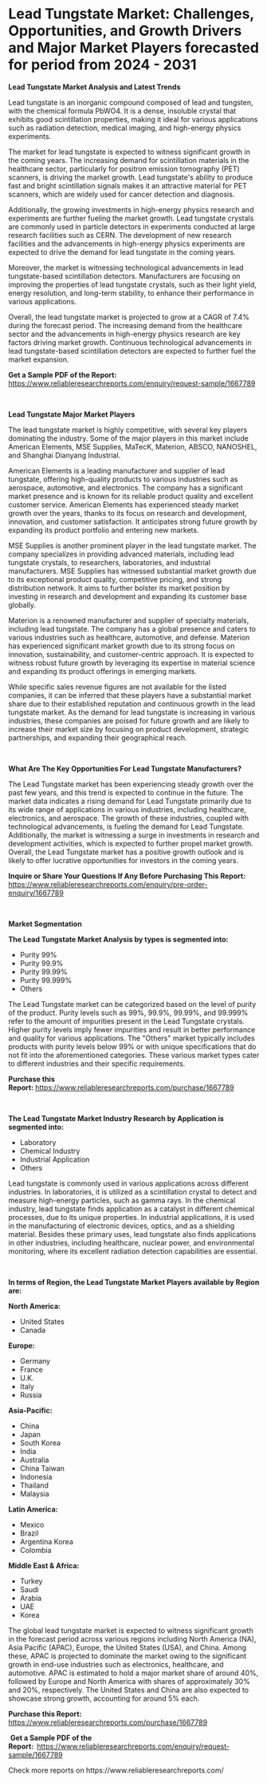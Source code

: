 <p><h1>Lead Tungstate Market: Challenges, Opportunities, and Growth Drivers and Major Market Players forecasted for period from 2024 - 2031</h1></p><p><strong>Lead Tungstate Market Analysis and Latest Trends</strong></p>
<p><p>Lead tungstate is an inorganic compound composed of lead and tungsten, with the chemical formula PbWO4. It is a dense, insoluble crystal that exhibits good scintillation properties, making it ideal for various applications such as radiation detection, medical imaging, and high-energy physics experiments.</p><p>The market for lead tungstate is expected to witness significant growth in the coming years. The increasing demand for scintillation materials in the healthcare sector, particularly for positron emission tomography (PET) scanners, is driving the market growth. Lead tungstate's ability to produce fast and bright scintillation signals makes it an attractive material for PET scanners, which are widely used for cancer detection and diagnosis.</p><p>Additionally, the growing investments in high-energy physics research and experiments are further fueling the market growth. Lead tungstate crystals are commonly used in particle detectors in experiments conducted at large research facilities such as CERN. The development of new research facilities and the advancements in high-energy physics experiments are expected to drive the demand for lead tungstate in the coming years.</p><p>Moreover, the market is witnessing technological advancements in lead tungstate-based scintillation detectors. Manufacturers are focusing on improving the properties of lead tungstate crystals, such as their light yield, energy resolution, and long-term stability, to enhance their performance in various applications.</p><p>Overall, the lead tungstate market is projected to grow at a CAGR of 7.4% during the forecast period. The increasing demand from the healthcare sector and the advancements in high-energy physics research are key factors driving market growth. Continuous technological advancements in lead tungstate-based scintillation detectors are expected to further fuel the market expansion.</p></p>
<p><strong>Get a Sample PDF of the Report:&nbsp;</strong> <a href="https://www.reliableresearchreports.com/enquiry/request-sample/1667789">https://www.reliableresearchreports.com/enquiry/request-sample/1667789</a></p>
<p>&nbsp;</p>
<p><strong>Lead Tungstate Major Market Players</strong></p>
<p><p>The lead tungstate market is highly competitive, with several key players dominating the industry. Some of the major players in this market include American Elements, MSE Supplies, MaTecK, Materion, ABSCO, NANOSHEL, and Shanghai Dianyang Industrial.</p><p>American Elements is a leading manufacturer and supplier of lead tungstate, offering high-quality products to various industries such as aerospace, automotive, and electronics. The company has a significant market presence and is known for its reliable product quality and excellent customer service. American Elements has experienced steady market growth over the years, thanks to its focus on research and development, innovation, and customer satisfaction. It anticipates strong future growth by expanding its product portfolio and entering new markets.</p><p>MSE Supplies is another prominent player in the lead tungstate market. The company specializes in providing advanced materials, including lead tungstate crystals, to researchers, laboratories, and industrial manufacturers. MSE Supplies has witnessed substantial market growth due to its exceptional product quality, competitive pricing, and strong distribution network. It aims to further bolster its market position by investing in research and development and expanding its customer base globally.</p><p>Materion is a renowned manufacturer and supplier of specialty materials, including lead tungstate. The company has a global presence and caters to various industries such as healthcare, automotive, and defense. Materion has experienced significant market growth due to its strong focus on innovation, sustainability, and customer-centric approach. It is expected to witness robust future growth by leveraging its expertise in material science and expanding its product offerings in emerging markets.</p><p>While specific sales revenue figures are not available for the listed companies, it can be inferred that these players have a substantial market share due to their established reputation and continuous growth in the lead tungstate market. As the demand for lead tungstate is increasing in various industries, these companies are poised for future growth and are likely to increase their market size by focusing on product development, strategic partnerships, and expanding their geographical reach.</p></p>
<p>&nbsp;</p>
<p><strong>What Are The Key Opportunities For Lead Tungstate Manufacturers?</strong></p>
<p><p>The Lead Tungstate market has been experiencing steady growth over the past few years, and this trend is expected to continue in the future. The market data indicates a rising demand for Lead Tungstate primarily due to its wide range of applications in various industries, including healthcare, electronics, and aerospace. The growth of these industries, coupled with technological advancements, is fueling the demand for Lead Tungstate. Additionally, the market is witnessing a surge in investments in research and development activities, which is expected to further propel market growth. Overall, the Lead Tungstate market has a positive growth outlook and is likely to offer lucrative opportunities for investors in the coming years.</p></p>
<p><strong>Inquire or Share Your Questions If Any Before Purchasing This Report:</strong> <a href="https://www.reliableresearchreports.com/enquiry/pre-order-enquiry/1667789">https://www.reliableresearchreports.com/enquiry/pre-order-enquiry/1667789</a></p>
<p>&nbsp;</p>
<p><strong>Market Segmentation</strong></p>
<p><strong>The Lead Tungstate Market Analysis by types is segmented into:</strong></p>
<p><ul><li>Purity 99%</li><li>Purity 99.9%</li><li>Purity 99.99%</li><li>Purity 99.999%</li><li>Others</li></ul></p>
<p><p>The Lead Tungstate market can be categorized based on the level of purity of the product. Purity levels such as 99%, 99.9%, 99.99%, and 99.999% refer to the amount of impurities present in the Lead Tungstate crystals. Higher purity levels imply fewer impurities and result in better performance and quality for various applications. The "Others" market typically includes products with purity levels below 99% or with unique specifications that do not fit into the aforementioned categories. These various market types cater to different industries and their specific requirements.</p></p>
<p><strong>Purchase this Report:&nbsp;</strong><a href="https://www.reliableresearchreports.com/purchase/1667789">https://www.reliableresearchreports.com/purchase/1667789</a></p>
<p>&nbsp;</p>
<p><strong>The Lead Tungstate Market Industry Research by Application is segmented into:</strong></p>
<p><ul><li>Laboratory</li><li>Chemical Industry</li><li>Industrial Application</li><li>Others</li></ul></p>
<p><p>Lead tungstate is commonly used in various applications across different industries. In laboratories, it is utilized as a scintillation crystal to detect and measure high-energy particles, such as gamma rays. In the chemical industry, lead tungstate finds application as a catalyst in different chemical processes, due to its unique properties. In industrial applications, it is used in the manufacturing of electronic devices, optics, and as a shielding material. Besides these primary uses, lead tungstate also finds applications in other industries, including healthcare, nuclear power, and environmental monitoring, where its excellent radiation detection capabilities are essential.</p></p>
<p>&nbsp;</p>
<p><strong>In terms of Region, the Lead Tungstate Market Players available by Region are:</strong></p>
<p>
    <p> <strong> North America: </strong>
        <ul>
            <li>United States</li>
            <li>Canada</li>
        </ul>
        </p> 
    <p> <strong> Europe: </strong>
        <ul>
            <li>Germany</li>
            <li>France</li>
            <li>U.K.</li>
            <li>Italy</li>
            <li>Russia</li>
        </ul>
        </p> 
    <p> <strong> Asia-Pacific: </strong>
        <ul>
            <li>China</li>
            <li>Japan</li>
            <li>South Korea</li>
            <li>India</li>
            <li>Australia</li>
            <li>China Taiwan</li>
            <li>Indonesia</li>
            <li>Thailand</li>
            <li>Malaysia</li>
        </ul>
        </p> 
    <p> <strong> Latin America: </strong>
        <ul>
            <li>Mexico</li>
            <li>Brazil</li>
            <li>Argentina Korea</li>
            <li>Colombia</li>
        </ul>
        </p> 
    <p> <strong> Middle East & Africa: </strong>
        <ul>
            <li>Turkey</li>
            <li>Saudi</li>
            <li>Arabia</li>
            <li>UAE</li>
            <li>Korea</li>
        </ul>
    </p>
    </p>
<p><p>The global lead tungstate market is expected to witness significant growth in the forecast period across various regions including North America (NA), Asia Pacific (APAC), Europe, the United States (USA), and China. Among these, APAC is projected to dominate the market owing to the significant growth in end-use industries such as electronics, healthcare, and automotive. APAC is estimated to hold a major market share of around 40%, followed by Europe and North America with shares of approximately 30% and 20%, respectively. The United States and China are also expected to showcase strong growth, accounting for around 5% each.</p></p>
<p><strong>Purchase this Report: </strong><a href="https://www.reliableresearchreports.com/purchase/1667789">https://www.reliableresearchreports.com/purchase/1667789</a></p>
<p>&nbsp;<strong>Get a Sample PDF of the Report:&nbsp;&nbsp;</strong><a href="https://www.reliableresearchreports.com/enquiry/request-sample/1667789">https://www.reliableresearchreports.com/enquiry/request-sample/1667789</a></p>
<p><strong></strong></p>
<p>Check more reports on https://www.reliableresearchreports.com/</p>